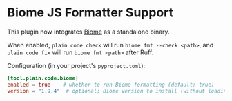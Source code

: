 # Biome JS Formatter Support

This plugin now integrates [Biome](https://github.com/biomejs/biome) as a standalone binary.

When enabled, `plain code check` will run `biome fmt --check <path>`, and
`plain code fix` will run `biome fmt <path>` after Ruff.

Configuration (in your project's `pyproject.toml`):

```toml
[tool.plain.code.biome]
enabled = true    # whether to run Biome formatting (default: true)
version = "1.9.4"  # optional; Biome version to install (without leading 'v')
```
